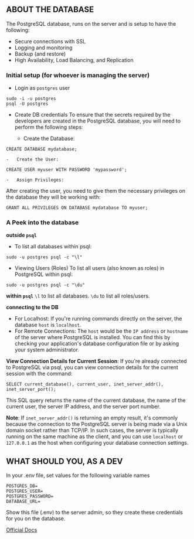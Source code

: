 ## ABOUT THE DATABASE
The PostgreSQL database, runs on the server and is setup to have the following:
- Secure connections with SSL
- Logging and monitoring
- Backup (and restore)
-  High Availability, Load Balancing, and Replication

### Initial setup (for whoever is managing the server)
- Login as ```postgres``` user
```
sudo -i -u postgres
psql -U postgres
```

- Create DB credentials
To ensure that the secrets required by the developers are created in the PostgreSQL database, you will need to perform the following steps:

    -   Create the Database:
```
CREATE DATABASE mydatabase;
```

    -   Create the User:
```
CREATE USER myuser WITH PASSWORD 'mypassword';
```

    -   Assign Privileges:
After creating the user, you need to give them the necessary privileges on the database they will be working with:
```
GRANT ALL PRIVILEGES ON DATABASE mydatabase TO myuser;
```

### A Peek into the database
**outside ```psql```**
- To list all databases within psql:
```
sudo -u postgres psql -c "\l"
```

- Viewing Users (Roles)
To list all users (also known as roles) in PostgreSQL within psql:
```
sudo -u postgres psql -c "\du"
```

**within ```psql```**
```\l``` to list all databases.
```\du``` to list all roles/users.

**connecting to the DB**
-   For Localhost: If you're running commands directly on the server, the database ```host``` is ```localhost```.
-   For Remote Connections: The ```host``` would be the ```IP address``` or ```hostname``` of the server where PostgreSQL is installed. You can find this by checking your application's database configuration file or by asking your system administrator.

**View Connection Details for Current Session**: If you're already connected to PostgreSQL via psql, you can view connection details for the current session with the command:
```
SELECT current_database(), current_user, inet_server_addr(), inet_server_port();
```
This SQL query returns the name of the current database, the name of the current user, the server IP address, and the server port number.

**Note**: 
If ```inet_server_addr()``` is returning an empty result, it's commonly because the connection to the PostgreSQL server is being made via a Unix domain socket rather than TCP/IP.
In such cases, the server is typically running on the same machine as the client, and you can use ```localhost``` or ```127.0.0.1``` as the host when configuring your database connection settings.

## WHAT SHOULD YOU, AS A DEV
In your .env file, set values for the following variable names
```
POSTGRES_DB=
POSTGRES_USER=
POSTGRES_PASSWORD=
DATABASE_URL=
```
Show this file (.env) to the server admin, so they create these credentials for you on the database.

[Official Docs](https://www.postgresql.org/docs/current/admin.html)